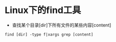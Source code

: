 # Linux下的find工具


* 查找某个目录[dir]下所有文件的某些内容[content]

```shell
find [dir] -type f|xargs grep [content]
```

